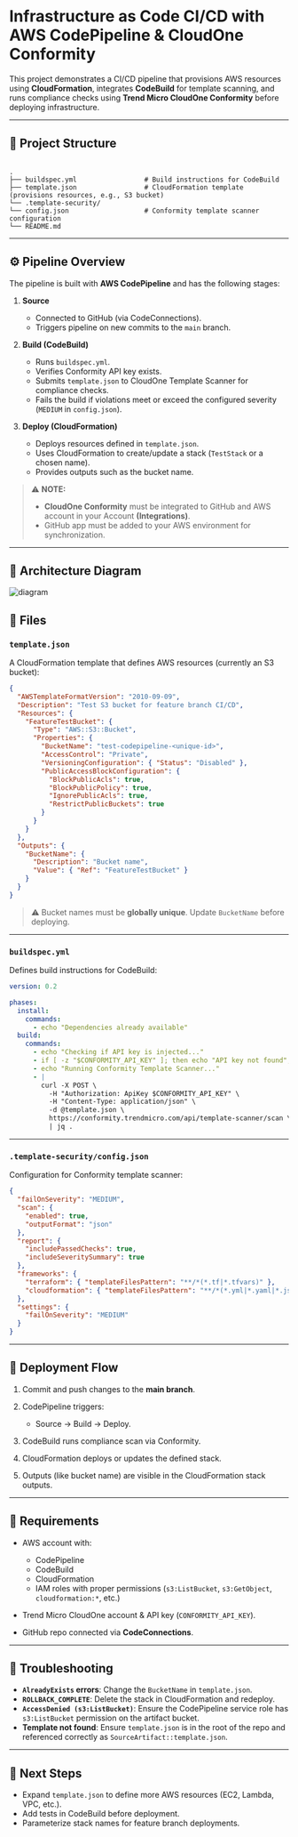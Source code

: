 # Infrastructure as Code CI/CD with AWS CodePipeline & CloudOne Conformity

This project demonstrates a CI/CD pipeline that provisions AWS resources using **CloudFormation**, integrates **CodeBuild** for template scanning, and runs compliance checks using **Trend Micro CloudOne Conformity** before deploying infrastructure.

---

## 📂 Project Structure

```

.
├── buildspec.yml                 # Build instructions for CodeBuild
├── template.json                 # CloudFormation template (provisions resources, e.g., S3 bucket)
└── .template-security/
└── config.json                   # Conformity template scanner configuration
└── README.md                     

````

---

## ⚙️ Pipeline Overview

The pipeline is built with **AWS CodePipeline** and has the following stages:

1. **Source**
   - Connected to GitHub (via CodeConnections).
   - Triggers pipeline on new commits to the `main` branch.

2. **Build (CodeBuild)**
   - Runs `buildspec.yml`.
   - Verifies Conformity API key exists.
   - Submits `template.json` to CloudOne Template Scanner for compliance checks.
   - Fails the build if violations meet or exceed the configured severity (`MEDIUM` in `config.json`).

3. **Deploy (CloudFormation)**
   - Deploys resources defined in `template.json`.
   - Uses CloudFormation to create/update a stack (`TestStack` or a chosen name).
   - Provides outputs such as the bucket name.

> ⚠️  **NOTE:**  
> - **CloudOne Conformity** must be integrated to GitHub and AWS account in your Account **(Integrations)**.
> - GitHub app must be added to your AWS environment for synchronization.

---

## 🎨 Architecture Diagram
![diagram](Security-In-IaC-Pipeline.png)

## 📝 Files

### `template.json`

A CloudFormation template that defines AWS resources (currently an S3 bucket):

```json
{
  "AWSTemplateFormatVersion": "2010-09-09",
  "Description": "Test S3 bucket for feature branch CI/CD",
  "Resources": {
    "FeatureTestBucket": {
      "Type": "AWS::S3::Bucket",
      "Properties": {
        "BucketName": "test-codepipeline-<unique-id>",
        "AccessControl": "Private",
        "VersioningConfiguration": { "Status": "Disabled" },
        "PublicAccessBlockConfiguration": {
          "BlockPublicAcls": true,
          "BlockPublicPolicy": true,
          "IgnorePublicAcls": true,
          "RestrictPublicBuckets": true
        }
      }
    }
  },
  "Outputs": {
    "BucketName": {
      "Description": "Bucket name",
      "Value": { "Ref": "FeatureTestBucket" }
    }
  }
}
````

> ⚠️ Bucket names must be **globally unique**. Update `BucketName` before deploying.

---

### `buildspec.yml`

Defines build instructions for CodeBuild:

```yaml
version: 0.2

phases:
  install:
    commands:
      - echo "Dependencies already available"
  build:
    commands:
      - echo "Checking if API key is injected..."
      - if [ -z "$CONFORMITY_API_KEY" ]; then echo "API key not found"; exit 1; else echo "API key is available"; fi
      - echo "Running Conformity Template Scanner..."
      - |
        curl -X POST \
          -H "Authorization: ApiKey $CONFORMITY_API_KEY" \
          -H "Content-Type: application/json" \
          -d @template.json \
          https://conformity.trendmicro.com/api/template-scanner/scan \
          | jq .
```

---

### `.template-security/config.json`

Configuration for Conformity template scanner:

```json
{
  "failOnSeverity": "MEDIUM",
  "scan": {
    "enabled": true,
    "outputFormat": "json"
  },
  "report": {
    "includePassedChecks": true,
    "includeSeveritySummary": true
  },
  "frameworks": {
    "terraform": { "templateFilesPattern": "**/*(*.tf|*.tfvars)" },
    "cloudformation": { "templateFilesPattern": "**/*(*.yml|*.yaml|*.json)" }
  },
  "settings": {
    "failOnSeverity": "MEDIUM"
  }
}
```

---

## 🚀 Deployment Flow

1. Commit and push changes to the **main branch**.
2. CodePipeline triggers:

   * Source → Build → Deploy.
3. CodeBuild runs compliance scan via Conformity.
4. CloudFormation deploys or updates the defined stack.
5. Outputs (like bucket name) are visible in the CloudFormation stack outputs.

---

## 🔑 Requirements

* AWS account with:

  * CodePipeline
  * CodeBuild
  * CloudFormation
  * IAM roles with proper permissions (`s3:ListBucket`, `s3:GetObject`, `cloudformation:*`, etc.)
* Trend Micro CloudOne account & API key (`CONFORMITY_API_KEY`).
* GitHub repo connected via **CodeConnections**.

---

## 🛑 Troubleshooting

* **`AlreadyExists` errors**: Change the `BucketName` in `template.json`.
* **`ROLLBACK_COMPLETE`**: Delete the stack in CloudFormation and redeploy.
* **`AccessDenied (s3:ListBucket)`**: Ensure the CodePipeline service role has `s3:ListBucket` permission on the artifact bucket.
* **Template not found**: Ensure `template.json` is in the root of the repo and referenced correctly as `SourceArtifact::template.json`.

---

## 📌 Next Steps

* Expand `template.json` to define more AWS resources (EC2, Lambda, VPC, etc.).
* Add tests in CodeBuild before deployment.
* Parameterize stack names for feature branch deployments.


